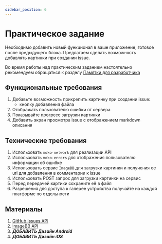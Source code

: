 ```yaml
---
sidebar_position: 6
---
```


# Практическое задание
Необходимо добавить новый функционал в ваше приложение, готовое после предыдущего блока.
Предлагаем сделать возможность добавлять картинки при создании issue.

Во время работы над практическим заданием настоятельно рекомендуем обращаться к разделу [Памятки для разработчика](../memos/function)

## Функциональные требования
1. Добавьте возможность прикрепить картинку при создании issue:
    - кнопку добавления файла
1. Отображать пользователю ошибки от сервера
1. Показывайте прогресс загрузки картинки
1. Добавить экран просмотра issue с отображением markdown описания

## Технические требования
1. Использовать `moko-network` для реализации API
2. Использовать `moko-errors` для отображения пользователю информации об ошибке
3. Использовать сервис `ImageBB` для загрузки картинки и получения ее url для добавления в комментарии к issue
4. Использовать POST запрос для загрузки картинки на сервис
5. Перед передачей картики сохраните её в файл
6. Разрешения для доступа к галерее устройства получайте на каждой платформе по отдельности

## Материалы
1. [GitHub Issues API](https://docs.github.com/en/rest/issues/issues#about-the-issues-api)
2. [ImageBB API](https://api.imgbb.com/)
3. ***ДОБАВИТЬ Дизайн Android***
4. ***ДОБАВИТЬ Дизайн iOS***
